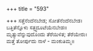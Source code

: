 +++
title = "593"

+++
ಸತ್ತೆನೆಂದೆನಬೇಡ; ಸೋತೆನೆಂದೆನಬೇಡ।  
ಬತ್ತಿತೆನ್ನೊಳು ಸತ್ತ್ವದೂಟೆಯೆನಬೇಡ॥  
ಮೃತ್ಯುವೆನ್ನುವುದೊಂದು ತೆರೆಯಿಳಿತ; ತೆರೆಯೇರು।  
ಮತ್ತೆ ತೋರ್ಪುದು ನಾಳೆ - ಮಂಕುತಿಮ್ಮ॥  
